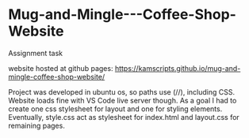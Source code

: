 # Mug-and-Mingle---Coffee-Shop-Website
Assignment task

website hosted at github pages: https://kamscripts.github.io/mug-and-mingle-coffee-shop-website/

Project was developed in ubuntu os, so paths use (//), including CSS. Website loads fine with VS Code live server though. As a goal I had to create one css stylesheet for layout and one for styling elements. Eventually, style.css act as stylesheet for index.html and layout.css for remaining pages.
